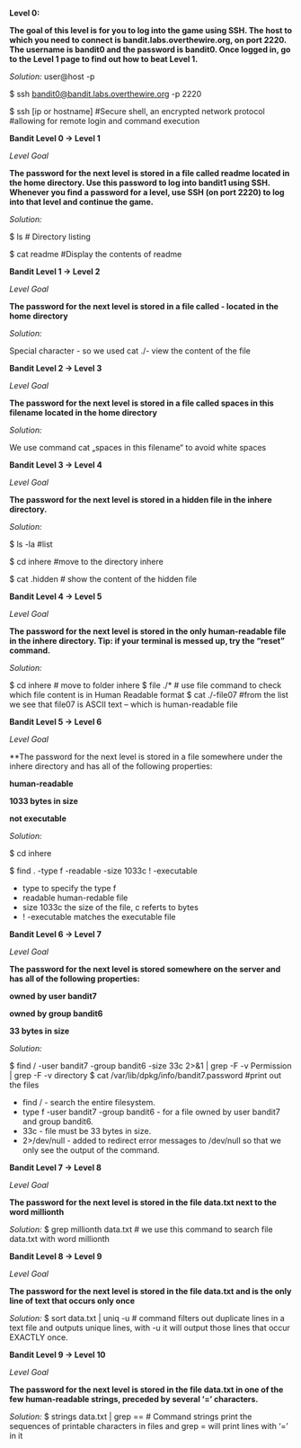 **Level 0:**

**The goal of this level is for you to log into the game using SSH. The host to which you need to connect is bandit.labs.overthewire.org, on port 2220. The username is bandit0 and the password is bandit0. Once logged in, go to the Level 1 page to find out how to beat Level 1.**

*Solution:* 
user@host -p 

$ ssh bandit0@bandit.labs.overthewire.org -p 2220 

$ ssh [ip or hostname] #Secure shell, an encrypted network protocol
#allowing for remote login and command execution


**Bandit Level 0 → Level 1**

*Level Goal*

**The password for the next level is stored in a file called readme located in the home directory. Use this password to log into bandit1 using SSH. Whenever you find a password for a level, use SSH (on port 2220) to log into that level and continue the game.**

*Solution:*

$ ls # Directory listing

$ cat readme #Display the contents of readme


**Bandit Level 1 → Level 2**

*Level Goal*

**The password for the next level is stored in a file called - located in the home directory**

*Solution:*

Special character - so we used cat ./- view the content of the file  


**Bandit Level 2 → Level 3**

*Level Goal*

**The password for the next level is stored in a file called spaces in this filename located in the home directory**

*Solution:*

We use command cat „spaces in this filename“ to avoid white spaces 


**Bandit Level 3 → Level 4**

*Level Goal*

**The password for the next level is stored in a hidden file in the inhere directory.**

*Solution:*

$ ls -la #list  

$ cd inhere #move to the directory inhere  

$ cat .hidden # show the content of the hidden file


**Bandit Level 4 → Level 5**

*Level Goal*

**The password for the next level is stored in the only human-readable file in the inhere directory. Tip: if your terminal is messed up, try the “reset” command.**


*Solution:*

$ cd inhere # move to folder inhere
$ file ./* # use file command to check which file content is in Human Readable format
$ cat ./-file07 #from the list we see that file07 is ASCII text – which is human-readable file 


**Bandit Level 5 → Level 6**

*Level Goal*

**The password for the next level is stored in a file somewhere under the inhere directory and has all of the following properties:

**human-readable**

**1033 bytes in size**

**not executable**

*Solution:*

$ cd inhere

$ find . -type f -readable -size 1033c ! -executable 

- type to specify the type f 
- readable human-redable file
- size 1033c the size of the file, c referts to bytes
- ! -executable  matches the executable file


**Bandit Level 6 → Level 7**

*Level Goal*

**The password for the next level is stored somewhere on the server and has all of the following properties:**

**owned by user bandit7**

**owned by group bandit6**

**33 bytes in size**

*Solution:*

$ find / -user bandit7 -group bandit6 -size 33c 2>&1 | grep  -F -v Permission | grep -F -v directory
$ cat /var/lib/dpkg/info/bandit7.password #print out the files 

- find / - search the entire filesystem.
- type f -user bandit7 -group bandit6 - for a file owned by user bandit7 and group bandit6.
- 33c - file must be 33 bytes in size.
- 2>/dev/null - added to redirect error messages to /dev/null so that we only see the output of the command.


**Bandit Level 7 → Level 8**

*Level Goal*

**The password for the next level is stored in the file data.txt next to the word millionth**

*Solution:* $ grep millionth data.txt # we use this command to search file data.txt with word millionth


**Bandit Level 8 → Level 9**

*Level Goal*

**The password for the next level is stored in the file data.txt and is the only line of text that occurs only once**

*Solution:*
$ sort data.txt | uniq -u # command filters out duplicate lines in a text file and outputs unique lines, with -u it will output those lines that occur EXACTLY once.


**Bandit Level 9 → Level 10**

*Level Goal*

**The password for the next level is stored in the file data.txt in one of the few human-readable strings, preceded by several ‘=’ characters.**

*Solution:*
$ strings data.txt | grep ==  # Command strings print the sequences of printable characters in files and grep = will print lines with ‘=’ in it
